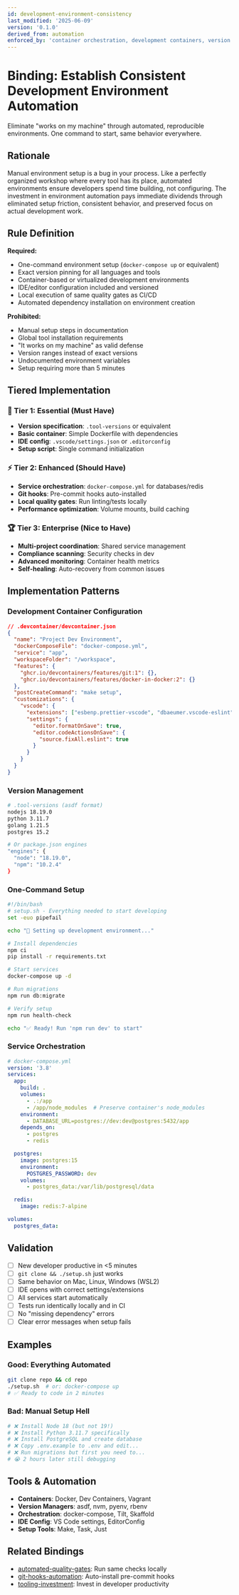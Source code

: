 ```yaml
---
id: development-environment-consistency
last_modified: '2025-06-09'
version: '0.1.0'
derived_from: automation
enforced_by: 'container orchestration, development containers, version managers, IDE configuration automation'
---
```


# Binding: Establish Consistent Development Environment Automation

Eliminate "works on my machine" through automated, reproducible environments. One command to start, same behavior everywhere.

## Rationale

Manual environment setup is a bug in your process. Like a perfectly organized workshop where every tool has its place, automated environments ensure developers spend time building, not configuring. The investment in environment automation pays immediate dividends through eliminated setup friction, consistent behavior, and preserved focus on actual development work.

## Rule Definition

**Required:**
- One-command environment setup (`docker-compose up` or equivalent)
- Exact version pinning for all languages and tools
- Container-based or virtualized development environments
- IDE/editor configuration included and versioned
- Local execution of same quality gates as CI/CD
- Automated dependency installation on environment creation

**Prohibited:**
- Manual setup steps in documentation
- Global tool installation requirements
- "It works on my machine" as valid defense
- Version ranges instead of exact versions
- Undocumented environment variables
- Setup requiring more than 5 minutes

## Tiered Implementation

### 🚀 Tier 1: Essential (Must Have)
- **Version specification**: `.tool-versions` or equivalent
- **Basic container**: Simple Dockerfile with dependencies
- **IDE config**: `.vscode/settings.json` or `.editorconfig`
- **Setup script**: Single command initialization

### ⚡ Tier 2: Enhanced (Should Have)
- **Service orchestration**: `docker-compose.yml` for databases/redis
- **Git hooks**: Pre-commit hooks auto-installed
- **Local quality gates**: Run linting/tests locally
- **Performance optimization**: Volume mounts, build caching

### 🏆 Tier 3: Enterprise (Nice to Have)
- **Multi-project coordination**: Shared service management
- **Compliance scanning**: Security checks in dev
- **Advanced monitoring**: Container health metrics
- **Self-healing**: Auto-recovery from common issues

## Implementation Patterns

### Development Container Configuration
```json
// .devcontainer/devcontainer.json
{
  "name": "Project Dev Environment",
  "dockerComposeFile": "docker-compose.yml",
  "service": "app",
  "workspaceFolder": "/workspace",
  "features": {
    "ghcr.io/devcontainers/features/git:1": {},
    "ghcr.io/devcontainers/features/docker-in-docker:2": {}
  },
  "postCreateCommand": "make setup",
  "customizations": {
    "vscode": {
      "extensions": ["esbenp.prettier-vscode", "dbaeumer.vscode-eslint"],
      "settings": {
        "editor.formatOnSave": true,
        "editor.codeActionsOnSave": {
          "source.fixAll.eslint": true
        }
      }
    }
  }
}
```

### Version Management
```bash
# .tool-versions (asdf format)
nodejs 18.19.0
python 3.11.7
golang 1.21.5
postgres 15.2

# Or package.json engines
"engines": {
  "node": "18.19.0",
  "npm": "10.2.4"
}
```

### One-Command Setup
```bash
#!/bin/bash
# setup.sh - Everything needed to start developing
set -euo pipefail

echo "🚀 Setting up development environment..."

# Install dependencies
npm ci
pip install -r requirements.txt

# Start services
docker-compose up -d

# Run migrations
npm run db:migrate

# Verify setup
npm run health-check

echo "✅ Ready! Run 'npm run dev' to start"
```

### Service Orchestration
```yaml
# docker-compose.yml
version: '3.8'
services:
  app:
    build: .
    volumes:
      - .:/app
      - /app/node_modules  # Preserve container's node_modules
    environment:
      - DATABASE_URL=postgres://dev:dev@postgres:5432/app
    depends_on:
      - postgres
      - redis

  postgres:
    image: postgres:15
    environment:
      POSTGRES_PASSWORD: dev
    volumes:
      - postgres_data:/var/lib/postgresql/data

  redis:
    image: redis:7-alpine

volumes:
  postgres_data:
```

## Validation

- [ ] New developer productive in <5 minutes
- [ ] `git clone && ./setup.sh` just works
- [ ] Same behavior on Mac, Linux, Windows (WSL2)
- [ ] IDE opens with correct settings/extensions
- [ ] All services start automatically
- [ ] Tests run identically locally and in CI
- [ ] No "missing dependency" errors
- [ ] Clear error messages when setup fails

## Examples

### Good: Everything Automated
```bash
git clone repo && cd repo
./setup.sh  # or: docker-compose up
# ✅ Ready to code in 2 minutes
```

### Bad: Manual Setup Hell
```bash
# ❌ Install Node 18 (but not 19!)
# ❌ Install Python 3.11.7 specifically
# ❌ Install PostgreSQL and create database
# ❌ Copy .env.example to .env and edit...
# ❌ Run migrations but first you need to...
# 😭 2 hours later still debugging
```

## Tools & Automation

- **Containers**: Docker, Dev Containers, Vagrant
- **Version Managers**: asdf, nvm, pyenv, rbenv
- **Orchestration**: docker-compose, Tilt, Skaffold
- **IDE Config**: VS Code settings, EditorConfig
- **Setup Tools**: Make, Task, Just

## Related Bindings

- [automated-quality-gates](automated-quality-gates.md): Run same checks locally
- [git-hooks-automation](git-hooks-automation.md): Auto-install pre-commit hooks
- [tooling-investment](tooling-investment.md): Invest in developer productivity

